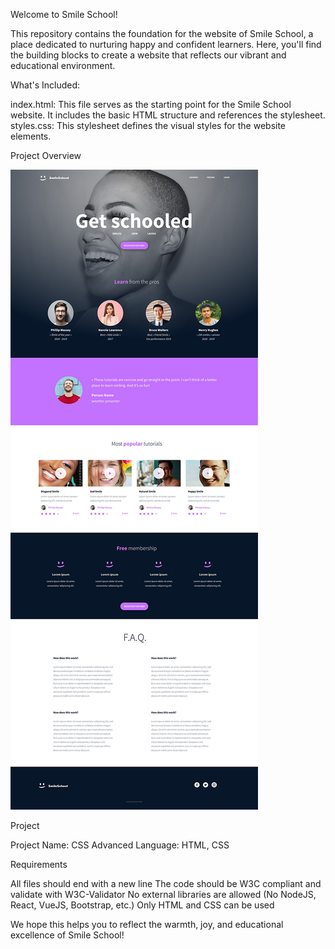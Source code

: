 Welcome to Smile School!

This repository contains the foundation for the website of Smile School, a place dedicated to nurturing happy and confident learners. Here, you'll find the building blocks to create a website that reflects our vibrant and educational environment.

What's Included:

index.html: This file serves as the starting point for the Smile School website. It includes the basic HTML structure and references the stylesheet.
styles.css: This stylesheet defines the visual styles for the website elements.

Project Overview

![project](project-1.jpg)

Project

Project Name: CSS Advanced
Language: HTML, CSS


Requirements

All files should end with a new line
The code should be W3C compliant and validate with W3C-Validator
No external libraries are allowed (No NodeJS, React, VueJS, Bootstrap, etc.)
Only HTML and CSS can be used


We hope this helps you to reflect the warmth, joy, and educational excellence of Smile School!